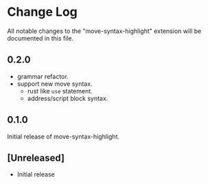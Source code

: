 # Change Log

All notable changes to the "move-syntax-highlight" extension will be documented in this file.

## 0.2.0

- grammar refactor.
- support new move syntax.
  - rust like `use` statement.
  - address/script block syntax.

## 0.1.0

Initial release of move-syntax-highlight.

## [Unreleased]

- Initial release